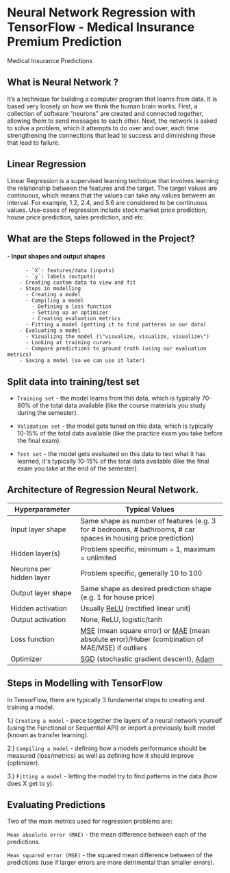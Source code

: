 # Neural Network Regression with TensorFlow - Medical Insurance Premium Prediction
Medical Insurance Predictions
 
 ## What is Neural Network ?
 It’s a technique for building a computer program that learns from data. It is based very loosely on how we think the human brain works. First, a collection of software “neurons” are created and connected together, allowing them to send messages to each other. Next, the network is asked to solve a problem, which it attempts to do over and over, each time strengthening the connections that lead to success and diminishing those that lead to failure.
 ## Linear Regression
Linear Regression is a supervised learning technique that involves learning the relationship between the features and the target. The target values are continuous, which means that the values can take any values between an interval. For example, 1.2, 2.4, and 5.6 are considered to be continuous values. Use-cases of regression include stock market price prediction, house price prediction, sales prediction, and etc.
 
 ## What are the Steps followed in the Project?
 #### - Input shapes and output shapes
          - `X`: features/data (inputs)
          - `y`: labels (outputs)
        - Creating custom data to view and fit
        - Steps in modelling
          - Creating a model
          - Compiling a model
            - Defining a loss function
            - Setting up an optimizer
            - Creating evaluation metrics
          - Fitting a model (getting it to find patterns in our data)
        - Evaluating a model
          - Visualizng the model (\"visualize, visualize, visualize\")
          - Looking at training curves
          - Compare predictions to ground truth (using our evaluation metrics)
        - Saving a model (so we can use it later)
        
        
## Split data into training/test set
* `Training set` - the model learns from this data, which is typically 70-80% of the total data available (like the course materials you study during the semester).

* `Validation set` - the model gets tuned on this data, which is typically 10-15% of the total data available (like the practice exam you take before the final exam).

* `Test set` - the model gets evaluated on this data to test what it has learned, it's typically 10-15% of the total data available (like the final exam you take at the end of the semester).
        
## Architecture of Regression Neural Network.

| **Hyperparameter**  | **Typical Values** |
| ------------- | ------------- |
| Input layer shape  | Same shape as number of features (e.g. 3 for # bedrooms, # bathrooms, # car spaces in housing price prediction)  |
| Hidden layer(s)  | Problem specific, minimum = 1, maximum = unlimited  |
| Neurons per hidden layer  | Problem specific, generally 10 to 100  |
| Output layer shape  | Same shape as desired prediction shape (e.g. 1 for house price)  |
| Hidden activation  | Usually [ReLU](https://www.kaggle.com/dansbecker/rectified-linear-units-relu-in-deep-learning) (rectified linear unit)  |
| Output activation  | None, ReLU, logistic/tanh  |
| Loss function  | [MSE](https://en.wikipedia.org/wiki/Mean_squared_error) (mean square error) or [MAE](https://en.wikipedia.org/wiki/Mean_absolute_error) (mean absolute error)/Huber (combination of MAE/MSE) if outliers  |
| Optimizer  | [SGD](https://www.tensorflow.org/api_docs/python/tf/keras/optimizers/SGD) (stochastic gradient descent), [Adam](https://www.tensorflow.org/api_docs/python/tf/keras/optimizers/Adam)  |


## Steps in Modelling with TensorFlow
In TensorFlow, there are typically 3 fundamental steps to creating and training a model.

1.) `Creating a model` - piece together the layers of a neural network yourself (using the Functional or Sequential API) or import a previously built model (known as transfer learning).

2.) `Compiling a model` - defining how a models performance should be measured (loss/metrics) as well as defining how it should improve (optimizer).

3.) `Fitting a model` - letting the model try to find patterns in the data (how does X get to y).

## Evaluating Predictions
Two of the main metrics used for regression problems are:

`Mean absolute error (MAE)` - the mean difference between each of the predictions.

`Mean squared error (MSE)` - the squared mean difference between of the predictions (use if larger errors are more detrimental than smaller errors).
